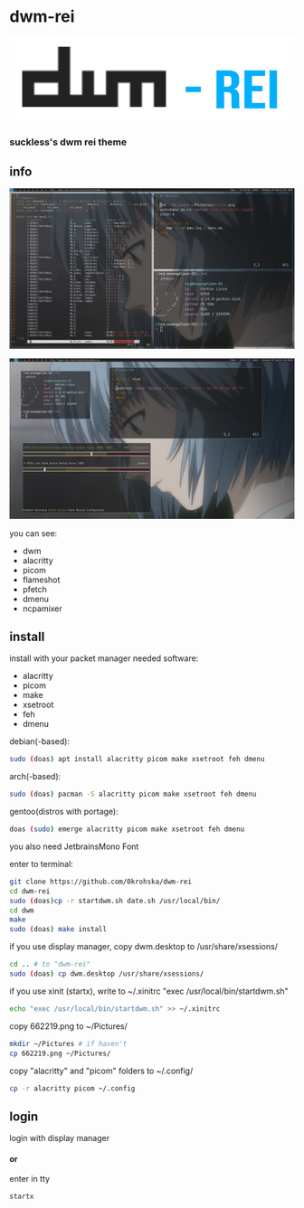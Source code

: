 # dwm-rei

![Screenshot](./5220042280658923639.jpg)

### suckless's dwm rei theme

## info

![Screenshot](./dwm.png)

![Screenshot](./dwm1.png)

you can see:
- dwm
- alacritty
- picom
- flameshot
- pfetch
- dmenu
- ncpamixer

## install
install with your packet manager needed software:

- alacritty
- picom
- make
- xsetroot
- feh
- dmenu

debian(-based):
```bash
sudo (doas) apt install alacritty picom make xsetroot feh dmenu
```
arch(-based):
```bash
sudo (doas) pacman -S alacritty picom make xsetroot feh dmenu
```
gentoo(distros with portage):
```bash
doas (sudo) emerge alacritty picom make xsetroot feh dmenu
```

you also need JetbrainsMono Font


enter to terminal:
```bash
git clone https://github.com/0krohska/dwm-rei
cd dwm-rei
sudo (doas)cp -r startdwm.sh date.sh /usr/local/bin/
cd dwm
make
sudo (doas) make install
```

if you use display manager, copy dwm.desktop to /usr/share/xsessions/ 
```bash
cd .. # to "dwm-rei"
sudo (doas) cp dwm.desktop /usr/share/xsessions/
```

if you use xinit (startx), write to ~/.xinitrc "exec /usr/local/bin/startdwm.sh" 
```bash
echo "exec /usr/local/bin/startdwm.sh" >> ~/.xinitrc
```

copy 662219.png to ~/Pictures/
```bash
mkdir ~/Pictures # if haven't
cp 662219.png ~/Pictures/
```

copy "alacritty" and "picom" folders to ~/.config/
```bash
cp -r alacritty picom ~/.config
```

## login

login with display manager 

#### or

enter in tty

```bash
startx
```
